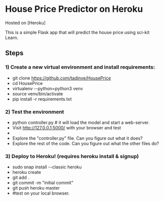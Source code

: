 # House Price Predictor on Heroku

Hosted on [Heroku]

This is a simple Flask app that will predict the house price using sci-kit Learn.

## Steps

### 1) Create a new virtual environment and install requirements:

  - git clone https://github.com/tadinve/HousePrice
  - cd HousePrice
  - virtualenv --python=python3 venv
  - source venv/bin/activate
  - pip install -r requirements.txt

### 2) Test the environment
  - python controller.py # it will load the model and start a web-server.
  - Visit http://127.0.0.1:5000/ with your browser and test
  -
  - Explore the "controller.py" file. Can you figure out what it does?
  - Explore the rest of the code. Can you figure out what the other files do?

### 3) Deploy to Heroku! (requires heroku install & signup)
  - sudo snap install --classic heroku
  - heroku create
  - git add .
  - git commit -m "initial commit"
  - git push heroku master
  - #test on your local browser.
